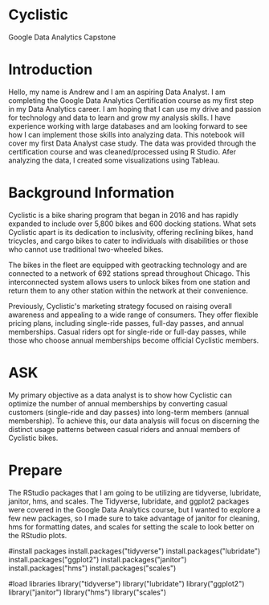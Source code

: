 # Cyclistic
Google Data Analytics Capstone

# Introduction

Hello, my name is Andrew and I am an aspiring Data Analyst. I am completing the Google Data Analytics Certification course as my first step in my Data Analytics career. I am hoping that I can use my drive and passion for technology and data to learn and grow my analysis skills. I have experience working with large databases and am looking forward to see how I can implement those skills into analyzing data. This notebook will cover my first Data Analyst case study. The data was provided through the certification course and was cleaned/processed using R Studio. Afer analyzing the data, I created some visualizations using Tableau.

# Background Information

Cyclistic is a bike sharing program that began in 2016 and has rapidly expanded to include over 5,800 bikes and 600 docking stations. What sets Cyclistic apart is its dedication to inclusivity, offering reclining bikes, hand tricycles, and cargo bikes to cater to individuals with disabilities or those who cannot use traditional two-wheeled bikes.

The bikes in the fleet are equipped with geotracking technology and are connected to a network of 692 stations spread throughout Chicago. This interconnected system allows users to unlock bikes from one station and return them to any other station within the network at their convenience.

Previously, Cyclistic's marketing strategy focused on raising overall awareness and appealing to a wide range of consumers. They offer flexible pricing plans, including single-ride passes, full-day passes, and annual memberships. Casual riders opt for single-ride or full-day passes, while those who choose annual memberships become official Cyclistic members.

# ASK

My primary objective as a data analyst is to show how Cyclistic can optimize the number of annual memberships by converting casual customers (single-ride and day passes) into long-term members (annual membership). To achieve this, our data analysis will focus on discerning the distinct usage patterns between casual riders and annual members of Cyclistic bikes.

# Prepare

The RStudio packages that I am going to be utilizing are tidyverse, lubridate, janitor, hms, and scales. The Tidyverse, lubridate, and ggplot2 packages were covered in the Google Data Analytics course, but I wanted to explore a few new packages, so I made sure to take advantage of janitor for cleaning, hms for formatting dates, and scales for setting the scale to look better on the RStudio plots.

#install packages
install.packages("tidyverse")
install.packages("lubridate")
install.packages("ggplot2")
install.packages("janitor")
install.packages("hms")
install.packages("scales")

#load libraries
library("tidyverse")
library("lubridate")
library("ggplot2")
library("janitor")
library("hms")
library("scales")
